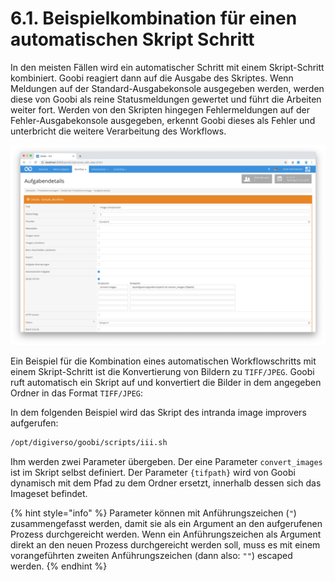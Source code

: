 # 6.1. Beispielkombination für einen automatischen Skript Schritt

In den meisten Fällen wird ein automatischer Schritt mit einem Skript-Schritt kombiniert. Goobi reagiert dann auf die Ausgabe des Skriptes. Wenn Meldungen auf der Standard-Ausgabekonsole ausgegeben werden, werden diese von Goobi als reine Statusmeldungen gewertet und führt die Arbeiten weiter fort. Werden von den Skripten hingegen Fehlermeldungen auf der Fehler-Ausgabekonsole ausgegeben, erkennt Goobi dieses als Fehler und unterbricht die weitere Verarbeitung des Workflows.

![Kombination von automatischen Workflowschritten im Zusammenhang mit Skripen](../../.gitbook/assets/30-85d.png)

Ein Beispiel für die Kombination eines automatischen Workflowschritts mit einem Skript-Schritt ist die Konvertierung von Bildern zu `TIFF/JPEG`. Goobi ruft automatisch ein Skript auf und konvertiert die Bilder in dem angegeben Ordner in das Format `TIFF/JPEG`:

In dem folgenden Beispiel wird das Skript des intranda image improvers aufgerufen:

```bash
/opt/digiverso/goobi/scripts/iii.sh
```

Ihm werden zwei Parameter übergeben. Der eine Parameter `convert_images` ist im Skript selbst definiert. Der Parameter `{tifpath}` wird von Goobi dynamisch mit dem Pfad zu dem Ordner ersetzt, innerhalb dessen sich das Imageset befindet.

{% hint style="info" %}
Parameter können mit Anführungszeichen \(`"`\) zusammengefasst werden, damit sie als ein Argument an den aufgerufenen Prozess durchgereicht werden. Wenn ein Anführungszeichen als Argument direkt an den neuen Prozess durchgereicht werden soll, muss es mit einem vorangeführten zweiten Anführungszeichen \(dann also: `""`\) escaped werden.
{% endhint %}

